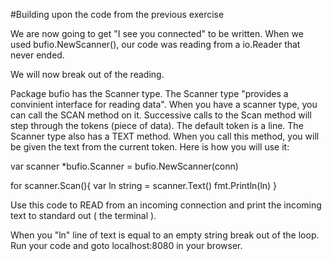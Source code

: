 #Building upon the code from the previous exercise

We are now going to get "I see you connected" to be written.
When we used bufio.NewScanner(), our code was reading from a io.Reader that never ended. 

We will now break out of the reading. 

Package bufio has the Scanner type. The Scanner type "provides a convinient interface for reading data". When you have a scanner type, you can call the SCAN method on it. Successive calls to the Scan method will step through the tokens (piece of data). The default token is a line. The Scanner type also has a TEXT method. When you call this method, you will be given the text from the current token. Here is how you will use it:

var scanner *bufio.Scanner = bufio.NewScanner(conn)

for scanner.Scan(){
    var ln string = scanner.Text()
    fmt.Println(ln)
}

Use this code to READ from an incoming connection and print the incoming text to standard out ( the terminal ).

When you "ln" line of text is equal to an empty string break out of the loop.
Run your code and goto localhost:8080 in your browser. 
